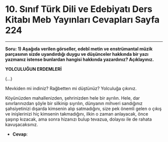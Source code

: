 # 10. Sınıf Türk Dili ve Edebiyatı Ders Kitabı Meb Yayınları Cevapları Sayfa 224

---

**Soru: 1) Aşağıda verilen görseller, edebî metin ve enstrümantal müzik parçasının sizde uyandırdığı duygu ve düşünceler hakkında bir yazı yazmanız istense bunlardan hangisi hakkında yazardınız? Açıklayınız.**

**YOLCULUĞUN ERDEMLERİ**

 (…)

 Mevkiden mi indiniz? Rağbetten mi düştünüz? Yolculuğa çıkınız.

 Köyünüzden mahallenizden, şehrinizden hele bir ayrılın. Hele, dar sınırlarınızdan şöyle bir silkinip sıyrılın, dünyanın mihveri sandığınız şahsiyetinizi dışarda kimsenin alıp satmadığını, size pek önemli gelen o çıkış ve inişlerinizi hiç kimsenin takmadığını, ilkin o zaman anlayacak, önce şaşırıp kızacak, ama sonra hizanızı bulup tevazua, dolayısı ile de rahata kavuşacaksınız.

-   **Cevap**: